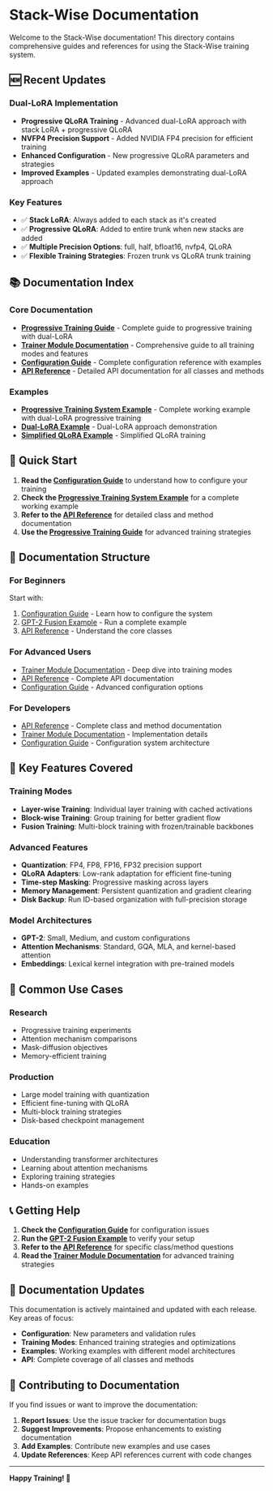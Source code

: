 # Stack-Wise Documentation

Welcome to the Stack-Wise documentation! This directory contains comprehensive guides and references for using the Stack-Wise training system.

## 🆕 Recent Updates

### Dual-LoRA Implementation
- **Progressive QLoRA Training** - Advanced dual-LoRA approach with stack LoRA + progressive QLoRA
- **NVFP4 Precision Support** - Added NVIDIA FP4 precision for efficient training
- **Enhanced Configuration** - New progressive QLoRA parameters and strategies
- **Improved Examples** - Updated examples demonstrating dual-LoRA approach

### Key Features
- ✅ **Stack LoRA**: Always added to each stack as it's created
- ✅ **Progressive QLoRA**: Added to entire trunk when new stacks are added
- ✅ **Multiple Precision Options**: full, half, bfloat16, nvfp4, QLoRA
- ✅ **Flexible Training Strategies**: Frozen trunk vs QLoRA trunk training

## 📚 Documentation Index

### Core Documentation
- **[Progressive Training Guide](PROGRESSIVE_TRAINING.md)** - Complete guide to progressive training with dual-LoRA
- **[Trainer Module Documentation](TRAINER_MODULE.md)** - Comprehensive guide to all training modes and features
- **[Configuration Guide](CONFIGURATION_GUIDE.md)** - Complete configuration reference with examples
- **[API Reference](API_REFERENCE.md)** - Detailed API documentation for all classes and methods

### Examples
- **[Progressive Training System Example](../examples/progressive_training_system_example.py)** - Complete working example with dual-LoRA progressive training
- **[Dual-LoRA Example](../examples/dual_lora_example.py)** - Dual-LoRA approach demonstration
- **[Simplified QLoRA Example](../examples/simplified_qlora_example.py)** - Simplified QLoRA training

## 🚀 Quick Start

1. **Read the [Configuration Guide](CONFIGURATION_GUIDE.md)** to understand how to configure your training
2. **Check the [Progressive Training System Example](../examples/progressive_training_system_example.py)** for a complete working example
3. **Refer to the [API Reference](API_REFERENCE.md)** for detailed class and method documentation
4. **Use the [Progressive Training Guide](PROGRESSIVE_TRAINING.md)** for advanced training strategies

## 📖 Documentation Structure

### For Beginners
Start with:
1. [Configuration Guide](CONFIGURATION_GUIDE.md) - Learn how to configure the system
2. [GPT-2 Fusion Example](../examples/gpt2_fusion/README.md) - Run a complete example
3. [API Reference](API_REFERENCE.md) - Understand the core classes

### For Advanced Users
- [Trainer Module Documentation](TRAINER_MODULE.md) - Deep dive into training modes
- [API Reference](API_REFERENCE.md) - Complete API documentation
- [Configuration Guide](CONFIGURATION_GUIDE.md) - Advanced configuration options

### For Developers
- [API Reference](API_REFERENCE.md) - Complete class and method documentation
- [Trainer Module Documentation](TRAINER_MODULE.md) - Implementation details
- [Configuration Guide](CONFIGURATION_GUIDE.md) - Configuration system architecture

## 🔧 Key Features Covered

### Training Modes
- **Layer-wise Training**: Individual layer training with cached activations
- **Block-wise Training**: Group training for better gradient flow
- **Fusion Training**: Multi-block training with frozen/trainable backbones

### Advanced Features
- **Quantization**: FP4, FP8, FP16, FP32 precision support
- **QLoRA Adapters**: Low-rank adaptation for efficient fine-tuning
- **Time-step Masking**: Progressive masking across layers
- **Memory Management**: Persistent quantization and gradient clearing
- **Disk Backup**: Run ID-based organization with full-precision storage

### Model Architectures
- **GPT-2**: Small, Medium, and custom configurations
- **Attention Mechanisms**: Standard, GQA, MLA, and kernel-based attention
- **Embeddings**: Lexical kernel integration with pre-trained models

## 🎯 Common Use Cases

### Research
- Progressive training experiments
- Attention mechanism comparisons
- Mask-diffusion objectives
- Memory-efficient training

### Production
- Large model training with quantization
- Efficient fine-tuning with QLoRA
- Multi-block training strategies
- Disk-based checkpoint management

### Education
- Understanding transformer architectures
- Learning about attention mechanisms
- Exploring training strategies
- Hands-on examples

## 📞 Getting Help

1. **Check the [Configuration Guide](CONFIGURATION_GUIDE.md)** for configuration issues
2. **Run the [GPT-2 Fusion Example](../examples/gpt2_fusion/README.md)** to verify your setup
3. **Refer to the [API Reference](API_REFERENCE.md)** for specific class/method questions
4. **Read the [Trainer Module Documentation](TRAINER_MODULE.md)** for advanced training strategies

## 🔄 Documentation Updates

This documentation is actively maintained and updated with each release. Key areas of focus:

- **Configuration**: New parameters and validation rules
- **Training Modes**: Enhanced training strategies and optimizations
- **Examples**: Working examples with different model architectures
- **API**: Complete coverage of all classes and methods

## 📝 Contributing to Documentation

If you find issues or want to improve the documentation:

1. **Report Issues**: Use the issue tracker for documentation bugs
2. **Suggest Improvements**: Propose enhancements to existing documentation
3. **Add Examples**: Contribute new examples and use cases
4. **Update References**: Keep API references current with code changes

---

**Happy Training! 🚀**
